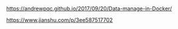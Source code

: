 https://andrewpqc.github.io/2017/09/20/Data-manage-in-Docker/

https://www.jianshu.com/p/3ee587517702